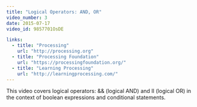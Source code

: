 ```yaml
---
title: "Logical Operators: AND, OR"
video_number: 3
date: 2015-07-17
video_id: 9857701OsDE

links:
  - title: "Processing"
    url: "http://processing.org"
  - title: "Processing Foundation"
    url: "https://processingfoundation.org/"
  - title: "Learning Processing"
    url: "http://learningprocessing.com/"
---
```


This video covers logical operators: && (logical AND) and II (logical OR) in the context of boolean expressions and conditional statements.

